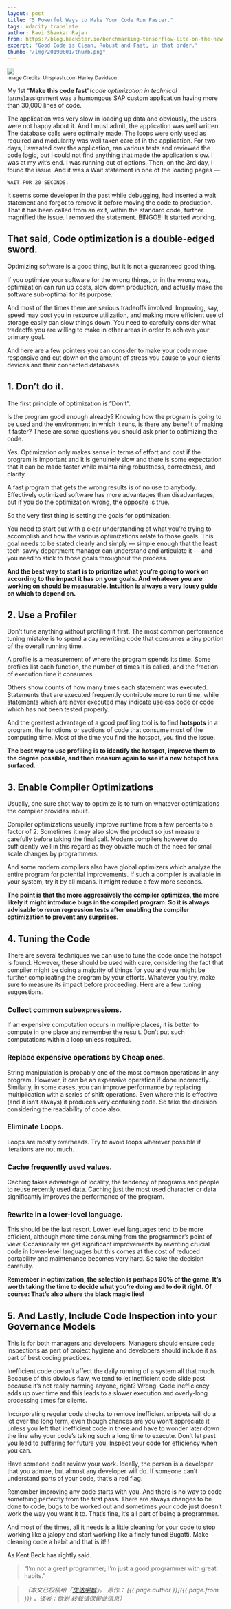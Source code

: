 ```yaml
---
layout: post
title: "5 Powerful Ways to Make Your Code Run Faster."
tags: udacity translate 
author: Ravi Shankar Rajan
from: https://blog.hackster.io/benchmarking-tensorflow-lite-on-the-new-raspberry-pi-4-model-b-3fd859d05b98
excerpt: "Good Code is Clean, Robust and Fast, in that order."
thumb: "/img/20190801/thumb.png"
---
```


<img src="/img/20190801/001.jpg"><br><small>
Image Credits: Unsplash.com Harley Davidson</small>

My 1st “**Make this code fast**”(_code optimization in technical terms_)assignment was a humongous SAP custom application having more than 30,000 lines of code.

The application was very slow in loading up data and obviously, the users were not happy about it.
And I must admit, the application was well written. The database calls were optimally made. The loops were only used as required and modularity was well taken care of in the application. For two days, I sweated over the application, ran various tests and reviewed the code logic, but I could not find anything that made the application slow.
I was at my wit’s end. I was running out of options. Then, on the 3rd day, I found the issue.
And it was a Wait statement in one of the loading pages —

```
WAIT FOR 20 SECONDS.
```

It seems some developer in the past while debugging, had inserted a wait statement and forgot to remove it before moving the code to production. That it has been called from an exit, within the standard code, further magnified the issue. I removed the statement. BINGO!!! It started working.

## That said, Code optimization is a double-edged sword.

Optimizing software is a good thing, but it is not a guaranteed good thing.

If you optimize your software for the wrong things, or in the wrong way, optimization can run up costs, slow down production, and actually make the software sub-optimal for its purpose.

And most of the times there are serious tradeoffs involved. Improving, say, speed may cost you in resource utilization, and making more efficient use of storage easily can slow things down. You need to carefully consider what tradeoffs you are willing to make in other areas in order to achieve your primary goal.

And here are a few pointers you can consider to make your code more responsive and cut down on the amount of stress you cause to your clients’ devices and their connected databases.

## 1. Don’t do it.

The first principle of optimization is “Don’t”.

Is the program good enough already? Knowing how the program is going to be used and the environment in which it runs, is there any benefit of making it faster? These are some questions you should ask prior to optimizing the code.

Yes. Optimization only makes sense in terms of effort and cost if the program is important and it is genuinely slow and there is some expectation that it can be made faster while maintaining robustness, correctness, and clarity.

A fast program that gets the wrong results is of no use to anybody. Effectively optimized software has more advantages than disadvantages, but if you do the optimization wrong, the opposite is true.

So the very first thing is setting the goals for optimization.

You need to start out with a clear understanding of what you’re trying to accomplish and how the various optimizations relate to those goals. This goal needs to be stated clearly and simply — simple enough that the least tech-savvy department manager can understand and articulate it — and you need to stick to those goals throughout the process.

**And the best way to start is to prioritize what you’re going to work on according to the impact it has on your goals. And whatever you are working on should be measurable. Intuition is always a very lousy guide on which to depend on.**

## 2. Use a Profiler
Don’t tune anything without profiling it first. The most common performance tuning mistake is to spend a day rewriting code that consumes a tiny portion of the overall running time.

A profile is a measurement of where the program spends its time. Some profiles list each function, the number of times it is called, and the fraction of execution time it consumes.

Others show counts of how many times each statement was executed. Statements that are executed frequently contribute more to run time, while statements which are never executed may indicate useless code or code which has not been tested properly.

And the greatest advantage of a good profiling tool is to find **hotspots** in a program, the functions or sections of code that consume most of the computing time. Most of the time you find the hotspot, you find the issue.

**The best way to use profiling is to identify the hotspot, improve them to the degree possible, and then measure again to see if a new hotspot has surfaced.**

## 3. Enable Compiler Optimizations

Usually, one sure shot way to optimize is to turn on whatever optimizations the compiler provides inbuilt.

Compiler optimizations usually improve runtime from a few percents to a factor of 2. Sometimes it may also slow the product so just measure carefully before taking the final call. Modern compilers however do sufficiently well in this regard as they obviate much of the need for small scale changes by programmers.

And some modern compilers also have global optimizers which analyze the entire program for potential improvements. If such a compiler is available in your system, try it by all means. It might reduce a few more seconds.

**The point is that the more aggressively the compiler optimizes, the more likely it might introduce bugs in the compiled program. So it is always advisable to rerun regression tests after enabling the compiler optimization to prevent any surprises.**

## 4. Tuning the Code

There are several techniques we can use to tune the code once the hotspot is found. However, these should be used with care, considering the fact that compiler might be doing a majority of things for you and you might be further complicating the program by your efforts. Whatever you try, make sure to measure its impact before proceeding. Here are a few tuning suggestions.

### Collect common subexpressions.
If an expensive computation occurs in multiple places, it is better to compute in one place and remember the result. Don’t put such computations within a loop unless required.

### Replace expensive operations by Cheap ones.
String manipulation is probably one of the most common operations in any program. However, it can be an expensive operation if done incorrectly. Similarly, in some cases, you can improve performance by replacing multiplication with a series of shift operations. Even where this is effective (and it isn’t always) it produces very confusing code. So take the decision considering the readability of code also.

### Eliminate Loops.
Loops are mostly overheads. Try to avoid loops wherever possible if iterations are not much.

### Cache frequently used values.
Caching takes advantage of locality, the tendency of programs and people to reuse recently used data. Caching just the most used character or data significantly improves the performance of the program.

### Rewrite in a lower-level language.
This should be the last resort. Lower level languages tend to be more efficient, although more time consuming from the programmer’s point of view. Occasionally we get significant improvements by rewriting crucial code in lower-level languages but this comes at the cost of reduced portability and maintenance becomes very hard. So take the decision carefully.

**Remember in optimization, the selection is perhaps 90% of the game. It’s worth taking the time to decide what you’re doing and to do it right. Of course: That’s also where the black magic lies!**

## 5. And Lastly, Include Code Inspection into your Governance Models
This is for both managers and developers. Managers should ensure code inspections as part of project hygiene and developers should include it as part of best coding practices.

Inefficient code doesn’t affect the daily running of a system all that much. Because of this obvious flaw, we tend to let inefficient code slide past because it’s not really harming anyone, right? Wrong. Code inefficiency adds up over time and this leads to a slower execution and overly-long processing times for clients.

Incorporating regular code checks to remove inefficient snippets will do a lot over the long term, even though chances are you won’t appreciate it unless you left that inefficient code in there and have to wonder later down the line why your code’s taking such a long time to execute. Don’t let past you lead to suffering for future you. Inspect your code for efficiency when you can.

Have someone code review your work. Ideally, the person is a developer that you admire, but almost any developer will do. If someone can’t understand parts of your code, that’s a red flag.

Remember improving any code starts with you. And there is no way to code something perfectly from the first pass. There are always changes to be done to code, bugs to be worked out and sometimes your code just doesn’t work the way you want it to. That’s fine, it’s all part of being a programmer.

And most of the times, all it needs is a little cleaning for your code to stop working like a jalopy and start working like a finely tuned Bugatti. Make cleaning code a habit and that is it!!!

As Kent Beck has rightly said.

> “I’m not a great programmer; I’m just a good programmer with great habits.”

> _（本文已投稿给「[优达学城](https://cn.udacity.com)」。 原作： [{{ page.author }}]({{ page.from }}) ，译者：欧剃 转载请保留此信息）_